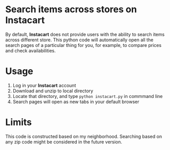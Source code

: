 # Search items across stores on **Instacart**
By default, **Instacart** does not provide users with the ability to search items across different store. This python code will automatically open all the search pages of a particular thing for you, for example, to compare prices and check availabilities.
# Usage
1. Log in your **Instacart** account
2. Download and unzip to local directory
3. Locate that directory, and type `python instacart.py` in commmand line
4. Search pages will open as new tabs in your default browser

# Limits
This code is constructed based on my neighborhood. Searching based on any zip code might be considered in the future version.
